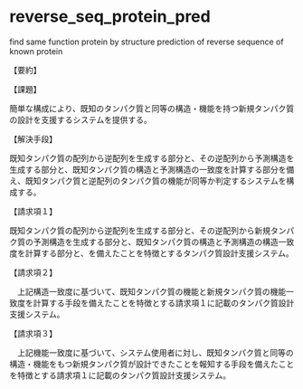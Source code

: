 # reverse_seq_protein_pred
find same function protein by structure prediction of reverse sequence of known protein


【要約】

【課題】

簡単な構成により、既知のタンパク質と同等の構造・機能を持つ新規タンパク質の設計を支援するシステムを提供する。

【解決手段】

既知タンパク質の配列から逆配列を生成する部分と、その逆配列から予測構造を生成する部分と、既知タンパク質の構造と予測構造の一致度を計算する部分を備え、既知タンパク質と逆配列のタンパク質の機能が同等か判定するシステムを構成する。

【請求項１】

既知タンパク質の配列から逆配列を生成する部分と、その逆配列から新規タンパク質の予測構造を生成する部分と、既知タンパク質の構造と予測構造の構造一致度を計算する部分と、を備えたことを特徴とするタンパク質設計支援システム。

【請求項２】

　上記構造一致度に基づいて、既知タンパク質の機能と新規タンパク質の機能一致度を計算する手段を備えたことを特徴とする請求項１に記載のタンパク質設計支援システム。

【請求項３】

　上記機能一致度に基づいて、システム使用者に対し、既知タンパク質と同等の構造・機能をもつ新規タンパク質が設計できたことを報知する手段を備えたことを特徴とする請求項１に記載のタンパク質設計支援システム。
